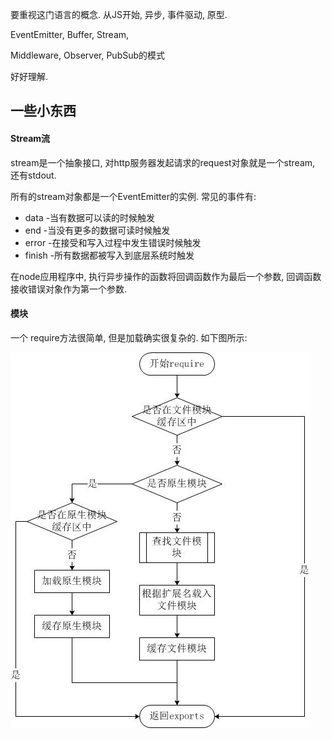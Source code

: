 要重视这门语言的概念. 从JS开始, 异步, 事件驱动, 原型.

EventEmitter, Buffer, Stream, 

Middleware, Observer, PubSub的模式

好好理解.

## 一些小东西



#### Stream流

stream是一个抽象接口, 对http服务器发起请求的request对象就是一个stream, 还有stdout.

所有的stream对象都是一个EventEmitter的实例. 常见的事件有:

- data   -当有数据可以读的时候触发
- end    -当没有更多的数据可读时候触发
- error  -在接受和写入过程中发生错误时候触发
- finish -所有数据都被写入到底层系统时触发



在node应用程序中, 执行异步操作的函数将回调函数作为最后一个参数, 回调函数接收错误对象作为第一个参数.



#### 模块

一个 require方法很简单, 但是加载确实很复杂的. 如下图所示:

![](../imgs/nodejs-require.jpg)



